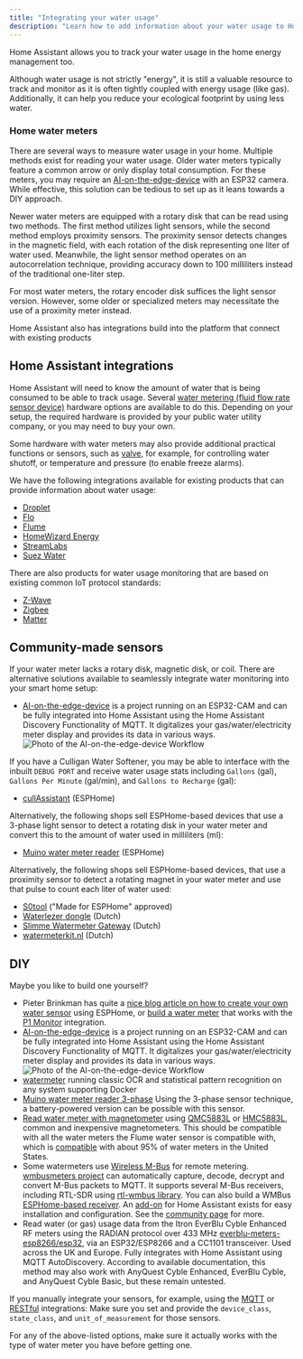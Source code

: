 ```yaml
---
title: "Integrating your water usage"
description: "Learn how to add information about your water usage to Home Assistant home energy management."
---
```


Home Assistant allows you to track your water usage in the home energy management too.

Although water usage is not strictly "energy", it is still a valuable resource to track and monitor as it is often tightly coupled with energy usage (like gas). Additionally, it can help you reduce your ecological footprint by using less water.

### Home water meters

There are several ways to measure water usage in your home. Multiple methods exist for reading your water usage. Older water meters typically feature a common arrow or only display total consumption. For these meters, you may require an [AI-on-the-edge-device](https://github.com/jomjol/AI-on-the-edge-device) with an ESP32 camera. While effective, this solution can be tedious to set up as it leans towards a DIY approach.

Newer water meters are equipped with a rotary disk that can be read using two methods. The first method utilizes light sensors, while the second method employs proximity sensors. The proximity sensor detects changes in the magnetic field, with each rotation of the disk representing one liter of water used. Meanwhile, the light sensor method operates on an autocorrelation technique, providing accuracy down to 100 milliliters instead of the traditional one-liter step.

For most water meters, the rotary encoder disk suffices the light sensor version. However, some older or specialized meters may necessitate the use of a proximity meter instead.

Home Assistant also has integrations build into the platform that connect with existing products

## Home Assistant integrations

Home Assistant will need to know the amount of water that is being consumed to be able to track usage. Several [water metering (fluid flow rate sensor device)](https://en.wikipedia.org/wiki/Water_metering) hardware options are available to do this. Depending on your setup, the required hardware is provided by your public water utility company, or you may need to buy your own. 

Some hardware with water meters may also provide additional practical functions or sensors, such as [valve](/integrations/valve), for example, for controlling water shutoff, or temperature and pressure (to enable freeze alarms).

We have the following integrations available for existing products that can provide information about water usage:

- [Droplet](/integrations/droplet)
- [Flo](/integrations/flo)
- [Flume](/integrations/flume)
- [HomeWizard Energy](/integrations/homewizard)
- [StreamLabs](/integrations/streamlabswater)
- [Suez Water](/integrations/suez_water)

There are also products for water usage monitoring that are based on existing common IoT protocol standards:

- [Z-Wave](/integrations/zwave_js)
- [Zigbee](/integrations/zha)
- [Matter](/integrations/matter)


## Community-made sensors

If your water meter lacks a rotary disk, magnetic disk, or coil. There are alternative solutions available to seamlessly integrate water monitoring into your smart home setup:

- [AI-on-the-edge-device](https://github.com/jomjol/AI-on-the-edge-device) is a project running on an ESP32-CAM and can be fully integrated into Home Assistant using the Home Assistant Discovery Functionality of MQTT. It digitalizes your gas/water/electricity meter display and provides its data in various ways.![Photo of the AI-on-the-edge-device Workflow](/images/docs/energy/ai-on-the-edge-device.jpg)

If you have a Culligan Water Softener, you may be able to interface with the inbuilt `DEBUG PORT` and receive water usage stats including `Gallons` (gal), `Gallons Per Minute` (gal/min), and `Gallons to Recharge` (gal):

- [cullAssistant](https://github.com/LelandSindt/cullAssistant) (ESPHome)

Alternatively, the following shops sell ESPHome-based devices that use a 3-phase light sensor to detect a rotating disk in your water meter and convert this to the amount of water used in milliliters (ml):
- [Muino water meter reader](https://watermeter.muino.nl/) (ESPHome)

Alternatively, the following shops sell ESPHome-based devices, that use a proximity sensor to detect a rotating magnet in your water meter and use that pulse to count each liter of water used:
- [S0tool](https://s0tool.nl/) ("Made for ESPHome" approved)
- [Waterlezer dongle](https://smart-stuff.nl/product/esphome-waterlezer-dongle/) (Dutch)
- [Slimme Watermeter Gateway](https://smartgateways.nl/product/slimme-watermeter-gateway/) (Dutch)
- [watermeterkit.nl](https://watermeterkit.nl/) (Dutch)

## DIY

Maybe you like to build one yourself?
- Pieter Brinkman has quite a [nice blog article on how to create your own water sensor](https://www.pieterbrinkman.com/2022/02/02/build-a-cheap-water-usage-sensor-using-esphome-home-assistant-and-a-proximity-sensor/) using ESPHome, or [build a water meter](https://www.ztatz.nl/p1-monitor-watermeter/) that works with the [P1 Monitor](/integrations/p1_monitor) integration.
- [AI-on-the-edge-device](https://github.com/jomjol/AI-on-the-edge-device) is a project running on an ESP32-CAM and can be fully integrated into Home Assistant using the Home Assistant Discovery Functionality of MQTT. It digitalizes your gas/water/electricity meter display and provides its data in various ways.![Photo of the AI-on-the-edge-device Workflow](/images/docs/energy/ai-on-the-edge-device.jpg)
- [watermeter](https://github.com/nohn/watermeter) running classic OCR and statistical pattern recognition on any system supporting Docker
- [Muino water meter reader 3-phase](https://muino.nl/product/3-phase-muino-light-sensor-encoder/) Using the 3-phase sensor technique, a battery-powered version can be possible with this sensor.
- [Read water meter with magnetometer](https://github.com/tronikos/esphome-magnetometer-water-gas-meter) using [QMC5883L](https://esphome.io/components/sensor/qmc5883l.html) or [HMC5883L](https://esphome.io/components/sensor/hmc5883l.html), common and inexpensive magnetometers. This should be compatible with all the water meters the Flume water sensor is compatible with, which is [compatible](https://help.flumewater.com/en/articles/1618594-is-the-flume-device-compatible-with-all-water-meters) with about 95% of water meters in the United States.
- Some watermeters use [Wireless M-Bus](https://en.wikipedia.org/wiki/Meter-Bus) for remote metering. [wmbusmeters project](https://github.com/wmbusmeters/wmbusmeters/) can automatically capture, decode, decrypt and convert M-Bus packets to MQTT. It supports several M-Bus receivers, including RTL-SDR using [rtl-wmbus library](https://github.com/xaelsouth/rtl-wmbus). You can also build a WMBus [ESPHome-based receiver](https://github.com/SzczepanLeon/esphome-components). An [add-on](https://github.com/wmbusmeters/wmbusmeters-ha-addon) for Home Assistant exists for easy installation and configuration. See the [community page](https://community.home-assistant.io/t/add-on-request-wmbusmeter/228988) for more.
- Read water (or gas) usage data from the Itron EverBlu Cyble Enhanced RF meters using the RADIAN protocol over 433 MHz [everblu-meters-esp8266/esp32](https://github.com/genestealer/everblu-meters-esp8266-improved), via an ESP32/ESP8266 and a CC1101 transceiver. Used across the UK and Europe. Fully integrates with Home Assistant using MQTT AutoDiscovery. According to available documentation, this method may also work with AnyQuest Cyble Enhanced, EverBlu Cyble, and AnyQuest Cyble Basic, but these remain untested.

If you manually integrate your sensors, for example, using the [MQTT](/integrations/mqtt) or [RESTful](/integrations/rest) integrations: Make sure you set and provide the `device_class`, `state_class`, and `unit_of_measurement` for those sensors.

For any of the above-listed options, make sure it actually works with the type of water meter you have before getting one.
